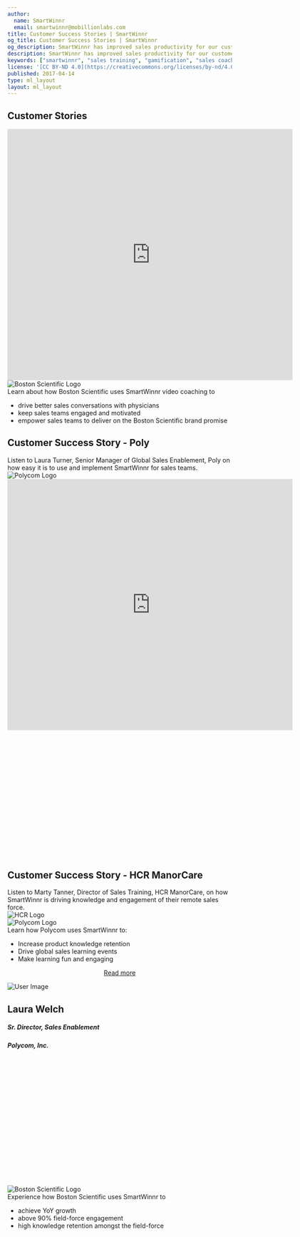 ```yaml
---
author:
  name: SmartWinnr
  email: smartwinnr@mobillionlabs.com
title: Customer Success Stories | SmartWinnr
og_title: Customer Success Stories | SmartWinnr
og_description: SmartWinnr has improved sales productivity for our customers. Read their success stories and best practices.
description: SmartWinnr has improved sales productivity for our customers. Read their success stories and best practices.
keywords: ["smartwinnr", "sales training", "gamification", "sales coaching", "sales performance", "sales enablement", "solutions", "success stories"]
license: '[CC BY-ND 4.0](https://creativecommons.org/licenses/by-nd/4.0)'
published: 2017-04-14
type: ml_layout
layout: ml_layout
---
```


<!-- top blue tile -->
<section class="ml_interview">
  <div class="ml_top_container">
    <div class="row">
      <div class="col-md-12 col-sm-12">
        <h1 class="ml_body_text_white text-center">Customer Stories</h1>
      </div>
    </div>
  </div>
</section>

<!-- Rebecca (BSC) video -->
<section class="ml-background-white padding50">
  <div class="row ml_div_contents_in_center">
    <div class="col-lg-7 col-md-7 col-sm-12 col-xs-12">
      <div class="ml_iframe_video_wrapper">
        <iframe src="https://player.vimeo.com/video/474095648" width="640" height="564" frameborder="0" allow="autoplay; fullscreen" allowfullscreen></iframe>
      </div>
    </div>
    <div class="col-lg-5 col-md-5 col-sm-12 col-xs-12">
      <div class="text-center">
        <img class="ml_company_logo" src="/images/org-logos/bsc.png" alt="Boston Scientific Logo">
      </div>
      <div class="ml-subtext ml-font20">Learn about how Boston Scientific uses SmartWinnr video coaching to</div>
      <ul class="ml_ul_tick">
        <li>drive better sales conversations with physicians</li>
        <li>keep sales teams engaged and motivated</li>
        <li>empower sales teams to deliver on the Boston Scientific brand promise</li>
      </ul>
    </div>
  </div>
</section>

<!-- Hana Kneblova (NN) customer stories -->


<!-- (Poly) Laura Turner Video -->
<section class="ml-chooseQP ml-background-white">
  <div class="padding50">
    <div class="row ml_div_contents_in_center">
      <div class="col-lg-5 col-md-5 col-sm-12 col-xs-12 ml-margin-bottom20">
        <h1 class="text-center">Customer Success Story - Poly</h1>
        <div class="ml-subtext ml-font20 ml-margin-bottom20">Listen to Laura Turner, Senior Manager of Global Sales Enablement, Poly on how easy it is to use and implement SmartWinnr for sales teams.
        </div>
        <img class="ml_company_logo ml_image_center_horizontally" src="/images/org-logos/poly-logo.svg" alt="Polycom Logo">
      </div>
      <div class="col-lg-7 col-md-7 col-sm-12 col-xs-12">
        <div class="ml_iframe_video_wrapper">
          <!-- <iframe class="" src="https://www.youtube.com/embed/SjnHQymKG8Y?rel=0" frameborder="0" allow="accelerometer; autoplay; encrypted-media; gyroscope; picture-in-picture" allowfullscreen></iframe> -->
          <iframe src="https://player.vimeo.com/video/474097907" width="640" height="564" frameborder="0" allow="autoplay; fullscreen" allowfullscreen></iframe>
        </div>
      </div>
    </div>
  </div>
</section>

<!-- Marty Tanner (HCR) video -->
<section class="ml-chooseQP ml-background-white">
  <div class="padding50">
    <div class="row ml_div_contents_in_center">
      <div class="col-lg-7 col-md-7 col-sm-12 col-xs-12">
        <script src="https://fast.wistia.com/embed/medias/grbzvz2e6b.jsonp" async></script><script src="https://fast.wistia.com/assets/external/E-v1.js" async></script><div class="wistia_responsive_padding" style="padding:56.25% 0 0 0;position:relative;"><div class="wistia_responsive_wrapper" style="height:100%;left:0;position:absolute;top:0;width:100%;"><div class="wistia_embed wistia_async_grbzvz2e6b videoFoam=true" style="height:100%;position:relative;width:100%"><div class="wistia_swatch" style="height:100%;left:0;opacity:0;overflow:hidden;position:absolute;top:0;transition:opacity 200ms;width:100%;"><img src="https://fast.wistia.com/embed/medias/grbzvz2e6b/swatch" style="filter:blur(5px);height:100%;object-fit:contain;width:100%;" alt="" aria-hidden="true" onload="this.parentNode.style.opacity=1;" /></div></div></div></div>
      </div>
      <div class="col-lg-5 col-md-5 col-sm-12 col-xs-12">
        <h1 class="text-center">Customer Success Story - HCR ManorCare</h1>
        <div class="ml-subtext ml-font20 ml-margin-bottom20">Listen to Marty Tanner, Director of Sales Training, HCR ManorCare, on how SmartWinnr is driving knowledge and engagement of their remote sales force.
        </div>
        <img class="ml_company_logo ml_image_center_horizontally" src="/images/org-logos/hcr-logo-2x.png" alt="HCR Logo">
      </div>
    </div>
  </div>
</section>


<!-- <img class="swoop" src="/images/swoop_mask.min.svg"> -->

<!-- customer story (Polycom, Laura Welch) -->
<section class="ml-background-white padding50">
  <div class="row ml_div_contents_in_center">
    <div class="col-lg-6 col-md-6 col-sm-6 col-xs-12">
      <div class="text-center">
        <img class="ml_company_logo" src="/images/org-logos/poly-logo.svg" alt="Polycom Logo">
      </div>
      <div class="ml-subtext ml-font20">Learn how Polycom uses SmartWinnr to:</div>
      <ul class="ml_ul_tick">
        <li>Increase product knowledge retention</li>
        <li>Drive global sales learning events</li>
        <li>Make learning fun and engaging</li>
      </ul>
      <p align="center" class="ml-padding-top ml-padding-bottom10"><a class="ml-button-blue" align="center" href="/customer-stories/polycom-laura-welch-interview">Read more</a></p>
    </div>
    <div class="col-lg-6 col-md-6 col-sm-6 col-xs-12">
      <div class="ml_customer_info_box ml-background-blue">
        <img src="/images/polycom_laura_welch.png" alt="User Image" class="img-circle ml-margin-right10 pull-left ml_user_image"/>
        <h2 class="ml-bold-text ml_body_text_white ml-margin-top10">Laura Welch</h2>
        <h5 class="ml_body_text_white">Sr. Director, Sales Enablement</h5>
        <h5 class="ml_body_text_white">Polycom, Inc.</h5>
      </div>
    </div>
  </div>
</section>

<!-- customer story (BSC, Adam Jensen) -->
<section class="ml-background-white padding50">
  <div class="row ml_div_contents_in_center">
    <div class="col-lg-7 col-md-7 col-sm-12 col-xs-12">
      <script src="https://fast.wistia.com/embed/medias/r7xfygdjgw.jsonp" async></script>
      <script src="https://fast.wistia.com/assets/external/E-v1.js" async></script>
      <div class="wistia_responsive_padding" style="padding:56.25% 0 0 0;position:relative;">
        <div class="wistia_responsive_wrapper" style="height:100%;left:0;position:absolute;top:0;width:100%;">
          <div class="wistia_embed wistia_async_r7xfygdjgw videoFoam=true" style="height:100%;position:relative;width:100%">
            <div class="wistia_swatch" style="height:100%;left:0;opacity:0;overflow:hidden;position:absolute;top:0;transition:opacity 200ms;width:100%;">
              <img src="https://fast.wistia.com/embed/medias/r7xfygdjgw/swatch" style="filter:blur(5px);height:100%;object-fit:contain;width:100%;" alt="" onload="this.parentNode.style.opacity=1;" />
            </div>
          </div>
        </div>
      </div>
    </div>
    <div class="col-lg-5 col-md-5 col-sm-12 col-xs-12">
      <div class="text-center">
        <img class="ml_company_logo" src="/images/org-logos/bsc.png" alt="Boston Scientific Logo">
      </div>
      <div class="ml-subtext ml-font20">Experience how Boston Scientific uses SmartWinnr to</div>
      <ul class="ml_ul_tick">
        <li>achieve YoY growth</li>
        <li>above 90% field-force engagement</li>
        <li>high knowledge retention amongst the field-force</li>
      </ul>
    </div>
  </div>
</section>
